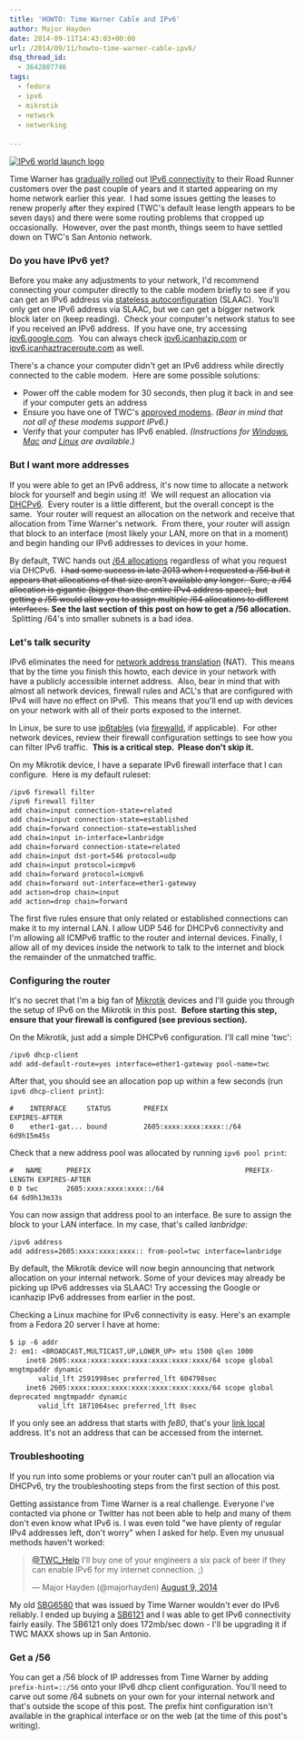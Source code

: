 ```yaml
---
title: 'HOWTO: Time Warner Cable and IPv6'
author: Major Hayden
date: 2014-09-11T14:43:03+00:00
url: /2014/09/11/howto-time-warner-cable-ipv6/
dsq_thread_id:
  - 3642807746
tags:
  - fedora
  - ipv6
  - mikrotik
  - network
  - networking

---
```

[<img src="/wp-content/uploads/2014/09/logo-top-251x300.png" alt="IPv6 world launch logo" width="251" height="300" class="alignright size-medium wp-image-5211" srcset="/wp-content/uploads/2014/09/logo-top-251x300.png 251w, /wp-content/uploads/2014/09/logo-top.png 324w" sizes="(max-width: 251px) 100vw, 251px" />][1]

Time Warner has [gradually rolled][2] out [IPv6 connectivity][3] to their Road Runner customers over the past couple of years and it started appearing on my home network earlier this year.  I had some issues getting the leases to renew properly after they expired (TWC's default lease length appears to be seven days) and there were some routing problems that cropped up occasionally.  However, over the past month, things seem to have settled down on TWC's San Antonio network.

### Do you have IPv6 yet?

Before you make any adjustments to your network, I'd recommend connecting your computer directly to the cable modem briefly to see if you can get an IPv6 address via [stateless autoconfiguration][4] (SLAAC).  You'll only get one IPv6 address via SLAAC, but we can get a bigger network block later on (keep reading).  Check your computer's network status to see if you received an IPv6 address.  If you have one, try accessing [ipv6.google.com][5].  You can always check [ipv6.icanhazip.com][6] or [ipv6.icanhaztraceroute.com][7] as well.

There's a chance your computer didn't get an IPv6 address while directly connected to the cable modem.  Here are some possible solutions:

* Power off the cable modem for 30 seconds, then plug it back in and see if your computer gets an address
* Ensure you have one of TWC's [approved modems][8]. _(Bear in mind that not all of these modems support IPv6.)_
* Verify that your computer has IPv6 enabled. _(Instructions for [Windows][9], [Mac][10] and [Linux][11] are available.)_

### But I want more addresses

If you were able to get an IPv6 address, it's now time to allocate a network block for yourself and begin using it!  We will request an allocation via [DHCPv6][12].  Every router is a little different, but the overall concept is the same.  Your router will request an allocation on the network and receive that allocation from Time Warner's network.  From there, your router will assign that block to an interface (most likely your LAN, more on that in a moment) and begin handing our IPv6 addresses to devices in your home.

By default, TWC hands out [/64 allocations][13] regardless of what you request via DHCPv6.  <del datetime="2015-03-03T20:49:50+00:00">I had some success in late 2013 when I requested a /56 but it appears that allocations of that size aren't available any longer.  Sure, a /64 allocation is gigantic (bigger than the entire IPv4 address space), but getting a /56 would allow you to assign multiple /64 allocations to different interfaces.</del> **See the last section of this post on how to get a /56 allocation.**  Splitting /64's into smaller subnets is a bad idea.

### Let's talk security

IPv6 eliminates the need for [network address translation][14] (NAT).  This means that by the time you finish this howto, each device in your network with have a publicly accessible internet address.  Also, bear in mind that with almost all network devices, firewall rules and ACL's that are configured with IPv4 will have no effect on IPv6.  This means that you'll end up with devices on your network with all of their ports exposed to the internet.

In Linux, be sure to use [ip6tables][15] (via [firewalld][16], if applicable).  For other network devices, review their firewall configuration settings to see how you can filter IPv6 traffic.  **This is a critical step.  Please don't skip it.**

On my Mikrotik device, I have a separate IPv6 firewall interface that I can configure.  Here is my default ruleset:

```
/ipv6 firewall filter
/ipv6 firewall filter
add chain=input connection-state=related
add chain=input connection-state=established
add chain=forward connection-state=established
add chain=input in-interface=lanbridge
add chain=forward connection-state=related
add chain=input dst-port=546 protocol=udp
add chain=input protocol=icmpv6
add chain=forward protocol=icmpv6
add chain=forward out-interface=ether1-gateway
add action=drop chain=input
add action=drop chain=forward
```


The first five rules ensure that only related or established connections can make it to my internal LAN. I allow UDP 546 for DHCPv6 connectivity and I'm allowing all ICMPv6 traffic to the router and internal devices. Finally, I allow all of my devices inside the network to talk to the internet and block the remainder of the unmatched traffic.

### Configuring the router

It's no secret that I'm a big fan of [Mikrotik][17] devices and I'll guide you through the setup of IPv6 on the Mikrotik in this post.  **Before starting this step, ensure that your firewall is configured (see previous section).**

On the Mikrotik, just add a simple DHCPv6 configuration. I'll call mine 'twc':

```
/ipv6 dhcp-client
add add-default-route=yes interface=ether1-gateway pool-name=twc
```


After that, you should see an allocation pop up within a few seconds (run `ipv6 dhcp-client print`):

```
#    INTERFACE     STATUS        PREFIX                                      EXPIRES-AFTER
0    ether1-gat... bound         2605:xxxx:xxxx:xxxx::/64                    6d9h15m45s
```


Check that a new address pool was allocated by running `ipv6 pool print`:

```
#   NAME      PREFIX                                      PREFIX-LENGTH EXPIRES-AFTER
0 D twc       2605:xxxx:xxxx:xxxx::/64                               64 6d9h13m33s
```


You can now assign that address pool to an interface. Be sure to assign the block to your LAN interface. In my case, that's called _lanbridge_:

```
/ipv6 address
add address=2605:xxxx:xxxx:xxxx:: from-pool=twc interface=lanbridge
```


By default, the Mikrotik device will now begin announcing that network allocation on your internal network. Some of your devices may already be picking up IPv6 addresses via SLAAC! Try accessing the Google or icanhazip IPv6 addresses from earlier in the post.

Checking a Linux machine for IPv6 connectivity is easy. Here's an example from a Fedora 20 server I have at home:

```
$ ip -6 addr
2: em1: <BROADCAST,MULTICAST,UP,LOWER_UP> mtu 1500 qlen 1000
    inet6 2605:xxxx:xxxx:xxxx:xxxx:xxxx:xxxx:xxxx/64 scope global mngtmpaddr dynamic
       valid_lft 2591998sec preferred_lft 604798sec
    inet6 2605:xxxx:xxxx:xxxx:xxxx:xxxx:xxxx:xxxx/64 scope global deprecated mngtmpaddr dynamic
       valid_lft 1871064sec preferred_lft 0sec
```


If you only see an address that starts with _fe80_, that's your [link local][18] address. It's not an address that can be accessed from the internet.

### Troubleshooting

If you run into some problems or your router can't pull an allocation via DHCPv6, try the troubleshooting steps from the first section of this post.

Getting assistance from Time Warner is a real challenge. Everyone I've contacted via phone or Twitter has not been able to help and many of them don't even know what IPv6 is. I was even told "we have plenty of regular IPv4 addresses left, don't worry" when I asked for help. Even my unusual methods haven't worked:

<blockquote class="twitter-tweet tw-align-center" width="500">
  <p>
    <a href="https://twitter.com/TWC_Help">@TWC_Help</a> I'll buy one of your engineers a six pack of beer if they can enable IPv6 for my internet connection. ;)
  </p>

  <p>
    &mdash; Major Hayden (@majorhayden) <a href="https://twitter.com/majorhayden/status/498189483825983488">August 9, 2014</a>
  </p>
</blockquote>



My old [SBG6580][19] that was issued by Time Warner wouldn't ever do IPv6 reliably. I ended up buying a [SB6121][20] and I was able to get IPv6 connectivity fairly easily. The SB6121 only does 172mb/sec down - I'll be upgrading it if TWC MAXX shows up in San Antonio.

### Get a /56

You can get a /56 block of IP addresses from Time Warner by adding `prefix-hint=::/56` onto your IPv6 dhcp client configuration. You'll need to carve out some /64 subnets on your own for your internal network and that's outside the scope of this post. The prefix hint configuration isn't available in the graphical interface or on the web (at the time of this post's writing).

 [1]: /wp-content/uploads/2014/09/logo-top.png
 [2]: http://www.twcableuntangled.com/2014/03/what-is-ipv6-twc-upgrades-the-internet/
 [3]: https://en.wikipedia.org/wiki/IPv6
 [4]: https://en.wikipedia.org/wiki/IPv6#Stateless_address_autoconfiguration_.28SLAAC.29
 [5]: http://ipv6.google.com/
 [6]: http://ipv6.icanhazip.com
 [7]: http://ipv6.icanhaztraceroute.com
 [8]: http://www.timewarnercable.com/en/support/internet/topics/buy-your-modem.html
 [9]: http://windows.microsoft.com/en-us/windows/ipv6-faq
 [10]: http://support.apple.com/kb/HT4667
 [11]: http://www.linux.com/learn/tutorials/428331-ipv6-crash-course-for-linux
 [12]: https://en.wikipedia.org/wiki/DHCPv6
 [13]: https://en.wikipedia.org/wiki/IPv6_subnetting_reference
 [14]: https://en.wikipedia.org/wiki/Network_address_translation
 [15]: http://ipset.netfilter.org/ip6tables.man.html
 [16]: https://fedoraproject.org/wiki/FirewallD
 [17]: https://www.roc-noc.com/Mikrotik-Desktop-Routers/
 [18]: https://en.wikipedia.org/wiki/Link-local_address
 [19]: http://www.timewarnercable.com/en/residential-home/support/faqs/faqs-equipment-and-instruction-manuals/modems/motorola/motorola-surfboard-sbg6580.html
 [20]: http://www.newegg.com/Product/Product.aspx?Item=N82E16825122015

